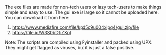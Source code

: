 The exe files are made for non-tech users or lazy tech-users to make things simple and easy to use.
The gui exe is large so it cannot be uploaded here. You can download it from here:

1. https://www.mediafire.com/file/kpd5c9u004xjpq4/gui.zip/file
2. https://file.io/W3S0bD1iZXpI

Note: The scripts are compiled using Pyinstaller and packed using UPX. They might get flagged as viruses, but it is just a false positive.

